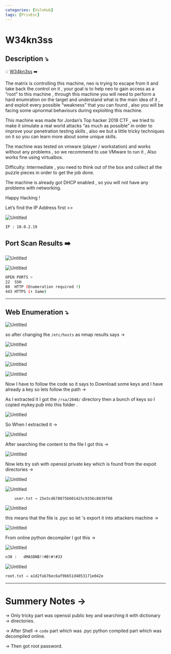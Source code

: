 ```yaml
---
categories: [VulnHub]
tags: [PrivEsc]
---
```

# W34kn3ss



## **Description ⤵️**


💡 [W34kn3ss](https://vulnhub.com/entry/w34kn3ss-1,270/) ➡️

The matrix is controlling this machine, neo is trying to escape from it and take back the control on it , your goal is to help neo to gain access as a “root” to this machine , through this machine you will need to perform a hard enumration on the target and understand what is the main idea of it , and exploit every possible “weakness” that you can found , also you will be facing some upnormal behaviours during exploiting this machine.

This machine was made for Jordan’s Top hacker 2018 CTF , we tried to make it simulate a real world attacks “as much as possible” in order to improve your penetration testing skills , also we but a little tricky techniques on it so you can learn more about some unique skills.

The machine was tested on vmware (player / workstation) and works without any problems , so we recommend to use VMware to run it , Also works fine using virtualbox.

Difficulty: Intermediate , you need to think out of the box and collect all the puzzle pieces in order to get the job done.

The machine is already got DHCP enabled , so you will not have any problems with networking.

Happy Hacking !



Let’s find the IP Address first >>

![Untitled](/Vulnhub-Files/img/W34kn3ss/Untitled.png)

```bash
IP : 10.0.2.19
```

## Port Scan Results ➡️

![Untitled](/Vulnhub-Files/img/W34kn3ss/Untitled%201.png)

![Untitled](/Vulnhub-Files/img/W34kn3ss/Untitled%202.png)

```bash
OPEN PORTS >
22  SSH
80  HTTP (Enumeration required !)
443 HTTPS (⬆️ Same)

```

---

## Web Enumeration ⤵️

![Untitled](/Vulnhub-Files/img/W34kn3ss/Untitled%203.png)

so after changing the `/etc/hosts` as nmap results says →

![Untitled](/Vulnhub-Files/img/W34kn3ss/Untitled%204.png)

![Untitled](/Vulnhub-Files/img/W34kn3ss/Untitled%205.png)

![Untitled](/Vulnhub-Files/img/W34kn3ss/Untitled%206.png)

![Untitled](/Vulnhub-Files/img/W34kn3ss/Untitled%207.png)

Now I have to follow the code so it says to Download some keys and I have already a key so lets follow the path →

As I extracted it I got the `/rsa/2048/` directory then a bunch of keys so I copied mykey.pub into this folder .

![Untitled](/Vulnhub-Files/img/W34kn3ss/Untitled%208.png)

So When I extracted it →

![Untitled](/Vulnhub-Files/img/W34kn3ss/Untitled%209.png)

After searching the content to the file I got this →

![Untitled](/Vulnhub-Files/img/W34kn3ss/Untitled%2010.png)

Now lets try ssh with openssl private key which is found from the expoit directories →

![Untitled](/Vulnhub-Files/img/W34kn3ss/Untitled%2011.png)

![Untitled](/Vulnhub-Files/img/W34kn3ss/Untitled%2012.png)

```bash
	user.txt → 25e3cd678875b601425c9356c8039f68
```

![Untitled](/Vulnhub-Files/img/W34kn3ss/Untitled%2013.png)

this means that the file is .pyc so let 's export it into attackers machine →

![Untitled](/Vulnhub-Files/img/W34kn3ss/Untitled%2014.png)

From online python decompiler I got this →

![Untitled](/Vulnhub-Files/img/W34kn3ss/Untitled%2015.png)

```bash
n30	:	dMASDNB!!#B!#!#33
```

![Untitled](/Vulnhub-Files/img/W34kn3ss/Untitled%2016.png)

```bash
root.txt → a1d2fab76ec6af9b651d4053171e042e
```

---

# **Summery Notes →**

→ Only tricky part was openssl public key and searching it with dictionary → directories.

→ After Shell → `code` part which was .pyc python compiled part which was decompiled online.

→ Then got root password.